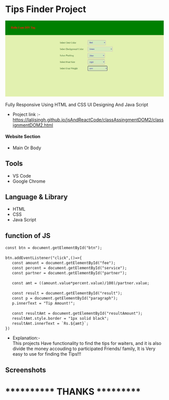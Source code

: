 # Tips Finder Project 
 ![App Screenshot](https://github.com/laljisingh/jsAndReactCode/blob/main/classAssingmentDOM2/Capture.JPG?raw=true)

Fully Responsive Using HTML and CSS UI Designing
And Java Script



- Project link :-  https://laljisingh.github.io/jsAndReactCode/classAssingmentDOM2/classignmentDOM2.html


#### Website Section
* Main Or Body
## Tools
- VS Code
- Google Chrome
## Language & Library
- HTML
- CSS
- Java Script
## function of JS
 ```
const btn = document.getElementById("btn");

btn.addEventListener("click",()=>{
    const amount = document.getElementById("fee");
    const percent = document.getElementById("service");
    const partner = document.getElementById("partner");
    
    const amt = ((amount.value*percent.value)/100)/partner.value;

    const result = document.getElementById("result");
    const p = document.getElementById("paragraph");
    p.innerText = "Tip Amount!";

    const resultAmt = document.getElementById("resultAmount");
    resultAmt.style.border = "1px solid black";
    resultAmt.innerText = `Rs.${amt}`;
})

```


      
- Explanation:-  
This projects Have functionality to find the tips for waiters, and it is also divide the money accouding to participated Friends/ family,
It is Very easy to use for finding the Tips!!!
   

## Screenshots



# ********** **THANKS** *********